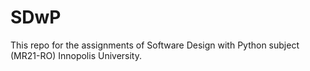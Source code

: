 # SDwP
This repo for the assignments of Software Design with Python subject (MR21-RO) Innopolis University.
